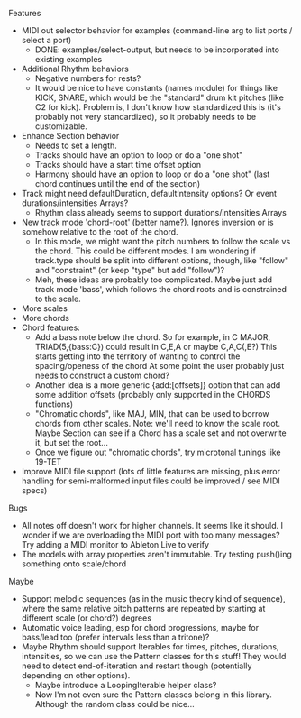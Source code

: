 Features
- MIDI out selector behavior for examples (command-line arg to list ports / select a port)
  - DONE: examples/select-output, but needs to be incorporated into existing examples
- Additional Rhythm behaviors
  - Negative numbers for rests?
  - It would be nice to have constants (names module) for things like KICK, SNARE, which would
    be the "standard" drum kit pitches (like C2 for kick). Problem is, I don't know how standardized this is (it's probably not very standardized),
    so it probably needs to be customizable.
- Enhance Section behavior
  - Needs to set a length.
  - Tracks should have an option to loop or do a "one shot"
  - Tracks should have a start time offset option
  - Harmony should have an option to loop or do a "one shot" (last chord continues until the end of the section)
- Track might need defaultDuration, defaultIntensity options? Or event durations/intensities Arrays?
  - Rhythm class already seems to support durations/intensities Arrays
- New track mode 'chord-root' (better name?). Ignores inversion or is somehow relative to the root of the chord.
  - In this mode, we might want the pitch numbers to follow the scale vs the chord. This could be different modes. 
    I am wondering if track.type should be split into different options, though, like "follow" and "constraint" (or keep "type" but add "follow")?
  - Meh, these ideas are probably too complicated. Maybe just add track mode 'bass', which follows the chord roots and is constrained to the scale.
- More scales
- More chords
- Chord features:
  - Add a bass note below the chord.
    So for example, in C MAJOR, TRIAD(5,{bass:C}) could result in C,E,A or maybe C,A,C(,E?)
    This starts getting into the territory of wanting to control the spacing/openess of the chord
    At some point the user probably just needs to construct a custom chord?
  - Another idea is a more generic {add:[offsets]} option that can add some addition offsets (probably only supported in the CHORDS functions)
  - "Chromatic chords", like MAJ, MIN, that can be used to borrow chords from other scales.
    Note: we'll need to know the scale root. Maybe Section can see if a Chord has a scale set and not overwrite it, but set the root...
  - Once we figure out "chromatic chords", try microtonal tunings like 19-TET
- Improve MIDI file support (lots of little features are missing, plus error handling for semi-malformed input files could be improved / see MIDI specs)

Bugs
- All notes off doesn't work for higher channels. It seems like it should. I wonder if we are overloading the MIDI port with too many messages? Try adding a MIDI monitor to Ableton Live to verify
- The models with array properties aren't immutable. Try testing push()ing something onto scale/chord

Maybe
- Support melodic sequences (as in the music theory kind of sequence), where the same relative pitch patterns are repeated by starting at different scale (or chord?) degrees
- Automatic voice leading, esp for chord progressions, maybe for bass/lead too (prefer intervals less than a tritone)?
- Maybe Rhythm should support Iterables for times, pitches, durations, intensities, so we can use
  the Pattern classes for this stuff! They would need to detect end-of-iteration and restart though (potentially depending on other options).
  - Maybe introduce a LoopingIterable helper class?
  - Now I'm not even sure the Pattern classes belong in this library. Although the random class could be nice...
